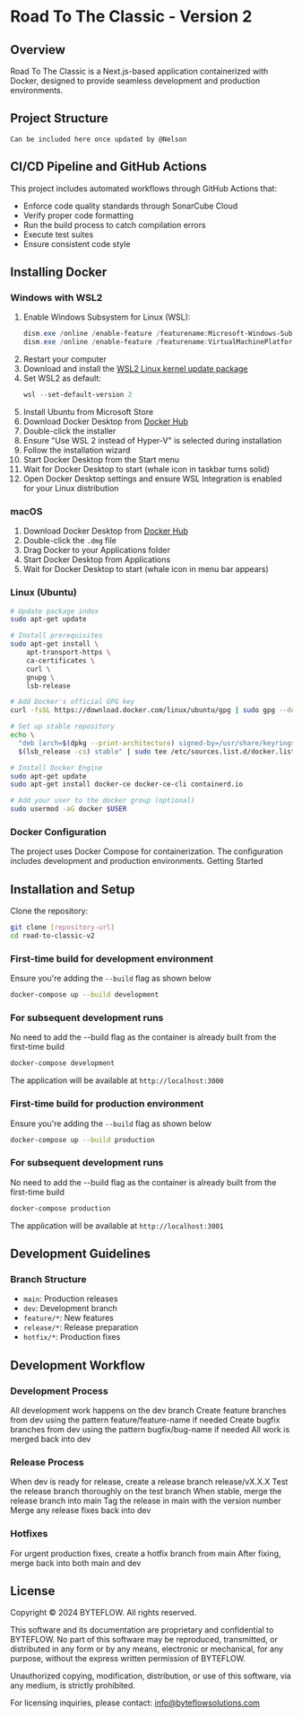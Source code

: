 # Road To The Classic - Version 2

## Overview
Road To The Classic is a Next.js-based application containerized with Docker, designed to provide seamless development and production environments.

## Project Structure
```
Can be included here once updated by @Nelson
```

## CI/CD Pipeline and GitHub Actions

This project includes automated workflows through GitHub Actions that:
- Enforce code quality standards through SonarCube Cloud
- Verify proper code formatting
- Run the build process to catch compilation errors
- Execute test suites
- Ensure consistent code style

## Installing Docker

### Windows with WSL2
1. Enable Windows Subsystem for Linux (WSL):
   ```powershell
   dism.exe /online /enable-feature /featurename:Microsoft-Windows-Subsystem-Linux /all /norestart
   dism.exe /online /enable-feature /featurename:VirtualMachinePlatform /all /norestart
   ```
2. Restart your computer
3. Download and install the [WSL2 Linux kernel update package](https://wslstorestorage.blob.core.windows.net/wslblob/wsl_update_x64.msi)
4. Set WSL2 as default:
   ```powershell
   wsl --set-default-version 2
   ```
5. Install Ubuntu from Microsoft Store
6. Download Docker Desktop from [Docker Hub](https://hub.docker.com/editions/community/docker-ce-desktop-windows/)
7. Double-click the installer
8. Ensure "Use WSL 2 instead of Hyper-V" is selected during installation
9. Follow the installation wizard
10. Start Docker Desktop from the Start menu
11. Wait for Docker Desktop to start (whale icon in taskbar turns solid)
12. Open Docker Desktop settings and ensure WSL Integration is enabled for your Linux distribution

### macOS
1. Download Docker Desktop from [Docker Hub](https://hub.docker.com/editions/community/docker-ce-desktop-mac/)
2. Double-click the `.dmg` file
3. Drag Docker to your Applications folder
4. Start Docker Desktop from Applications
5. Wait for Docker Desktop to start (whale icon in menu bar appears)

### Linux (Ubuntu)
```bash
# Update package index
sudo apt-get update

# Install prerequisites
sudo apt-get install \
    apt-transport-https \
    ca-certificates \
    curl \
    gnupg \
    lsb-release

# Add Docker's official GPG key
curl -fsSL https://download.docker.com/linux/ubuntu/gpg | sudo gpg --dearmor -o /usr/share/keyrings/docker-archive-keyring.gpg

# Set up stable repository
echo \
  "deb [arch=$(dpkg --print-architecture) signed-by=/usr/share/keyrings/docker-archive-keyring.gpg] https://download.docker.com/linux/ubuntu \
  $(lsb_release -cs) stable" | sudo tee /etc/sources.list.d/docker.list > /dev/null

# Install Docker Engine
sudo apt-get update
sudo apt-get install docker-ce docker-ce-cli containerd.io

# Add your user to the docker group (optional)
sudo usermod -aG docker $USER
```

### Docker Configuration
The project uses Docker Compose for containerization. The configuration includes development and production environments.
Getting Started

## Installation and Setup

Clone the repository:
```bash
git clone [repository-url]
cd road-to-classic-v2
```


### First-time build for development environment
Ensure you're adding the `--build` flag as shown below
```bash
docker-compose up --build development
```

### For subsequent development runs
No need to add the --build flag as the container is already built from the first-time build
```bash
docker-compose development
```
The application will be available at `http://localhost:3000`

### First-time build for production environment
Ensure you're adding the `--build` flag as shown below
```bash
docker-compose up --build production
```

### For subsequent development runs
No need to add the --build flag as the container is already built from the first-time build
```bash
docker-compose production
```
The application will be available at `http://localhost:3001`

## Development Guidelines
### Branch Structure
- `main`: Production releases
- `dev`: Development branch
- `feature/*`: New features
- `release/*`: Release preparation
- `hotfix/*`: Production fixes

## Development Workflow
### Development Process
All development work happens on the dev branch
Create feature branches from dev using the pattern feature/feature-name if needed
Create bugfix branches from dev using the pattern bugfix/bug-name if needed
All work is merged back into dev

### Release Process
When dev is ready for release, create a release branch release/vX.X.X
Test the release branch thoroughly on the test branch
When stable, merge the release branch into main
Tag the release in main with the version number
Merge any release fixes back into dev

### Hotfixes
For urgent production fixes, create a hotfix branch from main
After fixing, merge back into both main and dev

## License

Copyright © 2024 BYTEFLOW. All rights reserved.

This software and its documentation are proprietary and confidential to BYTEFLOW. 
No part of this software may be reproduced, transmitted, or distributed in any form or by any means, 
electronic or mechanical, for any purpose, without the express written permission of BYTEFLOW.

Unauthorized copying, modification, distribution, or use of this software, via any medium, is strictly prohibited.

For licensing inquiries, please contact: info@byteflowsolutions.com
